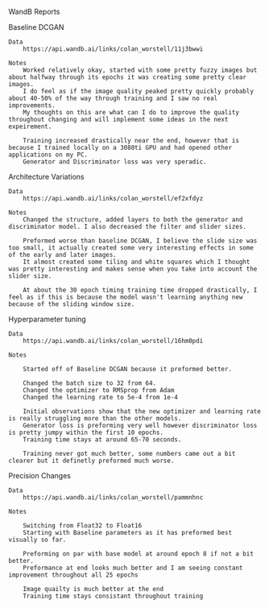 WandB Reports

Baseline DCGAN

    Data
        https://api.wandb.ai/links/colan_worstell/11j3bwwi

    Notes
        Worked relatively okay, started with some pretty fuzzy images but about halfway through its epochs it was creating some pretty clear images.
        I do feel as if the image quality peaked pretty quickly probably about 40-50% of the way through training and I saw no real improvements.
        My thoughts on this are what can I do to improve the quality throughout changing and will implement some ideas in the next expeirement.

        Training increased drastically near the end, however that is because I trained locally on a 3080ti GPU and had opened other applications on my PC.
        Generator and Discriminator loss was very speradic.

Architecture Variations

    Data
        https://api.wandb.ai/links/colan_worstell/ef2xfdyz

    Notes
        Changed the structure, added layers to both the generator and discriminator model. I also decreased the filter and slider sizes.

        Preformed worse than baseline DCGAN, I believe the slide size was too small, it actually created some very interesting effects in some of the early and later images.
        It almost created some tiling and white squares which I thought was pretty interesting and makes sense when you take into account the slider size.

        At about the 30 epoch timing training time dropped drastically, I feel as if this is because the model wasn't learning anything new because of the sliding window size.

Hyperparameter tuning

    Data
        https://api.wandb.ai/links/colan_worstell/16hm0pdi

    Notes

        Started off of Baseline DCGAN because it preformed better.

        Changed the batch size to 32 from 64.
        Changed the optimizer to RMSprop from Adam
        Changed the learning rate to 5e-4 from 1e-4

        Initial observations show that the new optimizer and learning rate is really struggling more than the other models.
        Generator loss is preforming very well however discriminator loss is pretty jumpy within the first 10 epochs.
        Training time stays at around 65-70 seconds.

        Training never got much better, some numbers came out a bit clearer but it definetly preformed much worse.

Precision Changes

    Data
        https://api.wandb.ai/links/colan_worstell/pammnhnc

    Notes

        Switching from Float32 to Float16
        Starting with Baseline parameters as it has preformed best visually so far.

        Preforming on par with base model at around epoch 8 if not a bit better.
        Preformance at end looks much better and I am seeing constant improvement throughout all 25 epochs

        Image quailty is much better at the end
        Training time stays consistant throughout training